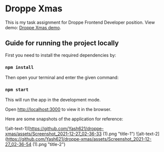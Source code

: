 # Droppe Xmas

This is my task assignment for Droppe Frontend Developer position. View demo: [Droppe Xmas demo](https://droppe-xmas.web.app/).

## Guide for running the project locally

First you need to install the required dependencies by:

### `npm install`

Then open your terminal and enter the given command:

### `npm start`

This will run the app in the development mode. 

Open [http://localhost:3000](http://localhost:3000) to view it in the browser.

Here are some snapshots of the application for reference:

![alt-text-1](https://github.com/Yash621/droppe-xmas/assets/Screenshot_2021-12-27_02-36-33 (1).png "title-1")                ![alt-text-2](https://github.com/Yash621/droppe-xmas/assets/Screenshot_2021-12-27_02-36-54 (1).png "title-2")
